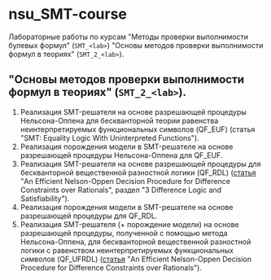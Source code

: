 # nsu_SMT-course

Лабораторные работы по курсам "Методы проверки выполнимости булевых формул" (`SMT_<lab>`) "Основы методов проверки выполнимости формул в теориях" (`SMT_2_<lab>`).

## "Основы методов проверки выполнимости формул в теориях" (`SMT_2_<lab>`).

1. Реализация SMT-решателя на основе разрешающей процедуры Нельсона-Оппена для бескванторной теории равенства неинтерпретируемых функциональных символов (QF_EUF) (статья "SMT: Equality Logic With Uninterpreted Functions").
2. Реализация порождения модели в SMT-решателе на основе разрешающей процедуры Нельсона-Оппена для QF_EUF.
3. Реализация SMT-решателя на основе разрешающей процедуры для бескванторной вещественной разностной логики (QF_RDL) ([статья](https://doi.org/10.1016/j.entcs.2005.12.004) "An Efficient Nelson-Oppen Decision Procedure for Difference Constraints over Rationals", раздел "3 Difference Logic and Satisfiability").
4. Реализация порождения модели в SMT-решателе на основе разрешающей процедуры для QF_RDL.
5. Реализация SMT-решателя (+ порождение модели) на основе разрешающей процедуры, полученной с помощью метода Нельсона-Оппена, для бескванторной вещественной разностной логики с равенством неинтерпретируемых функциональных символов (QF_UFRDL) ([статья](https://doi.org/10.1016/j.entcs.2005.12.004) "An Efficient Nelson-Oppen Decision Procedure for Difference Constraints over Rationals").
